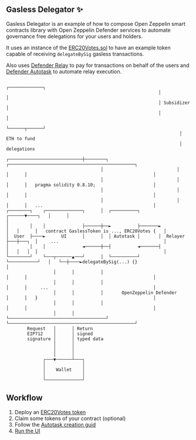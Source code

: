 ## Gasless Delegator ✨

Gasless Delegator is an example of how to compose Open Zeppelin smart contracts library with Open Zeppelin Defender services to automate governance free delegations for your users and holders.

It uses an instance of the [ERC20Votes.sol](https://docs.openzeppelin.com/contracts/4.x/api/token/erc20#ERC20Votes) to have an example token capable of receiving `delegateBySig` gasless transactions.

Also uses [Defender Relay](https://docs.openzeppelin.com/defender/relay) to pay for transactions on behalf of the users and [Defender Autotask](https://docs.openzeppelin.com/defender/autotasks) to automate relay execution.


                                                              ┌─────────────┐
                                                              │             │
                                                              │ Subsidizer  │
                                                              │             │
                                                              └──────┬──────┘
                                                                      │ ETH to fund
                                                                      │ delegations
                                        ┌────────────────────────────┼────────┐      ┌────────────────────────────────────────────────┐
                                        │                            │        │      │                                                │
                                        │                            │        │      │   pragma solidity 0.8.10;                      │
                                        │                            │        │      │                                                │
                                        │                            │        │      │   ...                                          │
    ┌────────┐    ┌──────────────┐      │  ┌──────────┐       ┌──────▼────┐   │      │                                                │
    │        │    │              ├──────┼──►          ├───────►           │   │      │   contract GaslessToken is ..., ERC20Votes {   │
    │  User  ├────►      UI      │      │  │ Autotask │       │  Relayer  ├───┼───┐  │     ...                                        │
    │        │    │              ◄──────┼──┤          ◄───────┤           │   │   │  │                                                │
    └────────┘    └───┬──────▲───┘      │  └──────────┘       └───────────┘   │   └──┼────►delegateBySig(...) {}                      │
                      │      │          │                                     │      │                                                │
                      │      │          │                                     │      │     ...                                        │
                      │      │          │       OpenZeppelin Defender         │      │   }                                            │
                      │      │          │                                     │      │                                                │
                      │      │          └─────────────────────────────────────┘      └────────────────────────────────────────────────┘
            Request   │      │ Return
            EIP712    │      │ signed
            signature │      │ typed data
                      │      │
                      │      │
                      │      │
                  ┌───▼──────┴───┐
                  │              │
                  │    Wallet    │
                  │              │
                  └──────────────┘

## Workflow

1. Deploy an [ERC20Votes token](harhdhat)
2. Claim some tokens of your contract (optional)
3. Follow the [Autotask creation guid](autotask)
4. [Run the UI](frontend)
